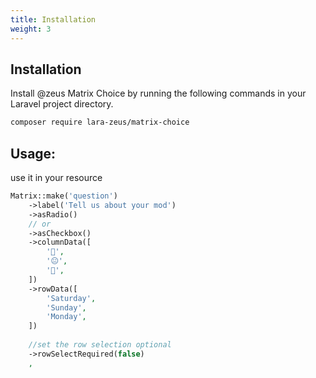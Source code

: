 ```yaml
---
title: Installation
weight: 3
---
```


## Installation

Install @zeus Matrix Choice by running the following commands in your Laravel project directory.

```bash
composer require lara-zeus/matrix-choice
```

## Usage:

use it in your resource

```php
Matrix::make('question')
    ->label('Tell us about your mod')
    ->asRadio()
    // or
    ->asCheckbox()
    ->columnData([
        '🙂',
        '😐',
        '🙁',
    ])
    ->rowData([
        'Saturday',
        'Sunday',
        'Monday',
    ])
    
    //set the row selection optional
    ->rowSelectRequired(false)
    ,
```
